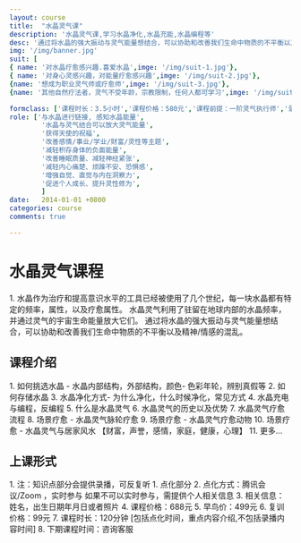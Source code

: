 ```yaml
---
layout: course
title:  "水晶灵气课"
description: '水晶灵气课,学习水晶净化,水晶充能,水晶编程等'
desc: '通过将水晶的强大振动与灵气能量想结合，可以协助和改善我们生命中物质的不平衡以及精神/情感的混乱。'
img: '/img/banner.jpg'
suit: [
{ name: '对水晶疗愈感兴趣.喜爱水晶',imge: '/img/suit-1.jpg'},
{ name: '对身心灵感兴趣，对能量疗愈感兴趣',imge: '/img/suit-2.jpg'},
{name: '想成为职业灵气师或疗愈师',imge: '/img/suit-3.jpg'},
{name: '其他自然疗法者，灵气不受年龄，宗教限制，任何人都可学习',imge: '/img/suit-4.jpg'}]

formclass: ['课程时长：3.5小时','课程价格：580元','课程前提：一阶灵气执行师','录播课程，随时报名']
role: ['与水晶进行链接, 感知水晶能量',
        '水晶与灵气结合可以放大灵气能量',
        '获得天使的祝福',
        '改善感情/事业/学业/财富/灵性等主题',
        '减轻积存身体的负面能量',
        '改善睡眠质量、减轻神经紧张',
        '减轻内心痛楚、烦躁不安、恐惧感',
        '增强自觉、直觉与内在洞察力',
        '促进个人成长、提升灵性修为',
        ]
date:   2014-01-01 +0800
categories: course
comments: true

---
```

<h1>水晶灵气课程</h1>
1. 水晶作为治疗和提高意识水平的工具已经被使用了几个世纪，每一块水晶都有特定的频率，属性，以及疗愈属性。
   水晶灵气利用了驻留在地球内部的水晶频率，并通过灵气的宇宙生命能量放大它们。
   通过将水晶的强大振动与灵气能量想结合，可以协助和改善我们生命中物质的不平衡以及精神/情感的混乱。
   

<h2>课程介绍</h2>
1. 如何挑选水晶 - 水晶内部结构，外部结构，颜色- 色彩年轮，辨别真假等
2. 如何存储水晶
3. 水晶净化方式- 为什么净化，什么时候净化，常见方式
4. 水晶充电与编程，反编程
5. 什么是水晶灵气
6. 水晶灵气的历史以及优势
7. 水晶灵气疗愈流程
8. 场景疗愈 - 水晶灵气脉轮疗愈
9. 场景疗愈 - 水晶灵气疗愈动物
10. 场景疗愈 - 水晶灵气与居家风水 【财富，声誉，感情，家庭，健康，心理】
11. 更多...




<h2>上课形式</h2>
1. 注：知识点部分会提供录播，可反复听
1. 点化部分
2. 点化方式：腾讯会议/Zoom ，实时参与
            如果不可以实时参与，需提供个人相关信息
3. 相关信息：姓名，出生日期年月日或者照片       
4. 课程价格：688元
5. 早鸟价：499元
6. 复训价格：99元
7. 课程时长：120分钟 [包括点化时间，重点内容介绍,不包括录播内容时间]
8. 下期课程时间：咨询客服


